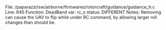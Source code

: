 File: /paparazzi/sw/airborne/firmwares/rotorcraft/guidance/guidance_h.c
Line: 645
Function: DeadBand
var: rc_x
status: DIFFERENT
Notes: Removing can cause the UAV to flip while under RC command, by allowing larger roll changes than should be.

